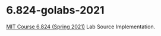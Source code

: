 # 6.824-golabs-2021
[MIT Course 6.824 (Spring 2021)](https://pdos.csail.mit.edu/6.824/) Lab Source Implementation.

